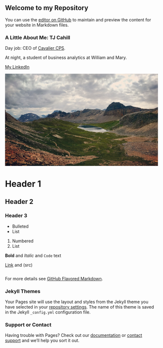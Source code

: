 ---
---
## Welcome to my Repository

You can use the [editor on GitHub](https://github.com/tjcahill01/tjcahill01.github.io/edit/main/index.md) to maintain and preview the content for your website in Markdown files.



### A Little About Me: TJ Cahill


Day job: CEO of [Cavalier CPS](#https://www.cavaliercps.com/). 

At night, a student of business analytics at William and Mary. 


[My LinkedIn](www.linkedin.com)

![My Pic](/pics/IMG_6896.JPG) 

# Header 1
## Header 2
### Header 3

- Bulleted
- List

1. Numbered
2. List

**Bold** and _Italic_ and `Code` text

[Link](url) and (src)
```markdown
```
For more details see [GitHub Flavored Markdown](https://guides.github.com/features/mastering-markdown/).

### Jekyll Themes

Your Pages site will use the layout and styles from the Jekyll theme you have selected in your [repository settings](https://github.com/tjcahill01/tjcahill01.github.io/settings). The name of this theme is saved in the Jekyll `_config.yml` configuration file.

### Support or Contact

Having trouble with Pages? Check out our [documentation](https://docs.github.com/categories/github-pages-basics/) or [contact support](https://support.github.com/contact) and we’ll help you sort it out.
